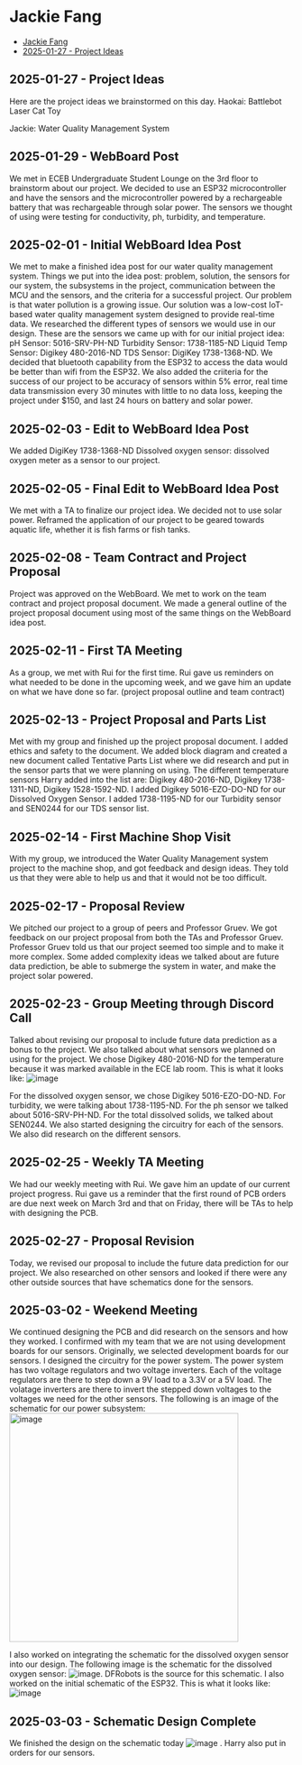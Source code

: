 # Jackie Fang

- [Jackie Fang](#Jackie-Fang)
- [2025-01-27 - Project Ideas](#2025-01-27---project-ideas)

## 2025-01-27 - Project Ideas
Here are the project ideas we brainstormed on this day.
Haokai:
Battlebot
Laser Cat Toy

Jackie:
Water Quality Management System

## 2025-01-29 - WebBoard Post
We met in ECEB Undergraduate Student Lounge on the 3rd floor to brainstorm about our project. We decided to use an ESP32 microcontroller and have the sensors and the microcontroller powered by a rechargeable battery that was rechargeable through solar power. The sensors we thought of using were testing for conductivity, ph, turbidity, and temperature.

## 2025-02-01 - Initial WebBoard Idea Post
We met to make a finished idea post for our water quality management system. Things we put into the idea post: problem, solution, the sensors for our system, the subsystems in the project, communication between the MCU and the sensors, and the criteria for a successful project. Our problem is that water pollution is a growing issue. Our solution was a low-cost IoT-based water quality management system designed to provide real-time data. We researched the different types of sensors we would use in our design. These are the sensors we came up with for our initial project idea: pH Sensor: 5016-SRV-PH-ND Turbidity Sensor: 1738-1185-ND Liquid Temp Sensor: Digikey 480-2016-ND TDS Sensor: DigiKey 1738-1368-ND. We decided that bluetooth capability from the ESP32 to access the data would be better than wifi from the ESP32. We also added the criiteria for the success of our project to be accuracy of sensors within 5% error, real time data transmission every 30 minutes with little to no data loss, keeping the project under $150, and last 24 hours on battery and solar power.


## 2025-02-03 - Edit to WebBoard Idea Post
We added DigiKey 1738-1368-ND Dissolved oxygen sensor: dissolved oxygen meter as a sensor to our project.

## 2025-02-05 - Final Edit to WebBoard Idea Post
We met with a TA to finalize our project idea. We decided not to use solar power. Reframed the application of our project to be geared towards aquatic life, whether it is fish farms or fish tanks.

## 2025-02-08 - Team Contract and Project Proposal
Project was approved on the WebBoard. We met to work on the team contract and project proposal document. We made a general outline of the project proposal document using most of the same things on the WebBoard idea post.

## 2025-02-11 - First TA Meeting
As a group, we met with Rui for the first time. Rui gave us reminders on what needed to be done in the upcoming week, and we gave him an update on what we have done so far. (project proposal outline and team contract)

## 2025-02-13 - Project Proposal and Parts List
Met with my group and finished up the project proposal document. I added ethics and safety to the document. We added block diagram and created a new document called Tentative Parts List where we did research and put in the sensor parts that we were planning on using. The different temperature sensors Harry added into the list are: Digikey 480-2016-ND, Digikey 1738-1311-ND, Digikey 1528-1592-ND. I added Digikey 5016-EZO-DO-ND for our Dissolved Oxygen Sensor. I added 1738-1195-ND for our Turbidity sensor and SEN0244 for our TDS sensor list.

## 2025-02-14 - First Machine Shop Visit
With my group, we introduced the Water Quality Management system project to the machine shop, and got feedback and design ideas. They told us that they were able to help us and that it would not be too difficult.

## 2025-02-17 - Proposal Review
We pitched our project to a group of peers and Professor Gruev. We got feedback on our project proposal from both the TAs and Professor Gruev. Professor Gruev told us that our project seemed too simple and to make it more complex. Some added complexity ideas we talked about are future data prediction, be able to submerge the system in water, and make the project solar powered.

## 2025-02-23 - Group Meeting through Discord Call
Talked about revising our proposal to include future data prediction as a bonus to the project. We also talked about what sensors we planned on using for the project. We chose Digikey 480-2016-ND for the temperature because it was marked available in the ECE lab room. This is what it looks like: 
![image](https://github.com/user-attachments/assets/df471682-2c89-43c1-a3c0-aca3a84f1519)

For the dissolved oxygen sensor, we chose Digikey 5016-EZO-DO-ND. For turbidity, we were talking about 1738-1195-ND. For the ph sensor we talked about 5016-SRV-PH-ND. For the total dissolved solids, we talked about SEN0244. We also started designing the circuitry for each of the sensors. We also did research on the different sensors.

## 2025-02-25 - Weekly TA Meeting
We had our weekly meeting with Rui. We gave him an update of our current project progress. Rui gave us a reminder that the first round of PCB orders are due next week on March 3rd and that on Friday, there will be TAs to help with designing the PCB. 

## 2025-02-27 - Proposal Revision
Today, we revised our proposal to include the future data prediction for our project. We also researched on other sensors and looked if there were any other outside sources that have schematics done for the sensors. 

## 2025-03-02 - Weekend Meeting
We continued designing the PCB and did research on the sensors and how they worked. I confirmed with my team that we are not using development boards for our sensors. Originally, we selected development boards for our sensors. I designed the circuitry for the power system. The power system has two voltage regulators and two voltage inverters. Each of the voltage regulators are there to step down a 9V load to a 3.3V or a 5V load. The volatage inverters are there to invert the stepped down voltages to the voltages we need for the other sensors. The following is an image of the schematic for our power subsystem: <img width="406" alt="image" src="https://github.com/user-attachments/assets/4163eee0-f68c-4550-a6c0-458704fbc56a" />

I also worked on integrating the schematic for the dissolved oxygen sensor into our design. The following image is the schematic for the dissolved oxygen sensor: ![image](https://github.com/user-attachments/assets/c81800c8-28d6-4e96-8cad-8d6ac0d53cc7). DFRobots is the source for this schematic. I also worked on the initial schematic of the ESP32. This is what it looks like: ![image](https://github.com/user-attachments/assets/4db21679-45bf-4363-a136-57d29f9c8b21)

## 2025-03-03 - Schematic Design Complete
We finished the design on the schematic today ![image](https://github.com/user-attachments/assets/654c9881-0630-4ad4-a6d0-2bf55854f6f8)
. Harry also put in orders for our sensors.


























